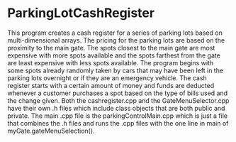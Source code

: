 # ParkingLotCashRegister

This program creates a cash register for a series of parking lots based on multi-dimensional arrays. The pricing for the parking lots are based on the proximity to the main gate.  The spots closest to the main gate are most expensive with more spots available and the spots farthest from the gate are least expensive with less spots available.  The program begins with some spots already randomly taken by cars that may have been left in the parking lots overnight or if they are an emergency vehicle. The cash register starts with a certain amount of money and funds are deducted whenever a customer purchases a spot based on the type of bills used and the change given. Both the cashregister.cpp and the GateMenuSelector.cpp have their own .h files which include class objects that are both public and private. The main .cpp file is the parkingControlMain.cpp which is just a file that combines the .h files and runs the .cpp files with the one line in main of myGate.gateMenuSelection().
